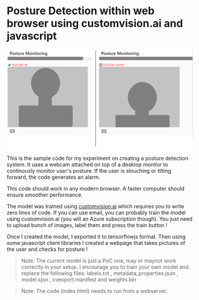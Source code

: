 # Posture Detection within web browser using customvision.ai and javascript
![pusture.png](posture.png)

This is the sample code for my experiment on creating a posture detection system. It uses a webcam attached on top of a desktop monitor to continously monitor user's posture. If the user is slouching or tilting forward, the code generates an alarm.

This code should work in any modern browser. A faster computer should ensure smoother performance.

The model was trained using [customvision.ai](https://www.customvision.ai/) which requires you to write zero lines of code. If you can use email, you can probably train the model using customvision.ai (you will an Azure subscription though). You just need to upload bunch of images, label them  and press the train button !

Once I created the model, I exported it to tensorflowjs format. Then using some javascript client libraries I created a webpage that takes pictures of the user and checks for posture !

>Note: The current model is just a PoC one, may or maynot work correctly in your setup. I encourage you to train your own model and replace the following files: labels.txt , metadata_properties.json , model.sjon , cvexport.manifest and weights.bin

>Note: The code (index.html) needs to run from a webserver.

